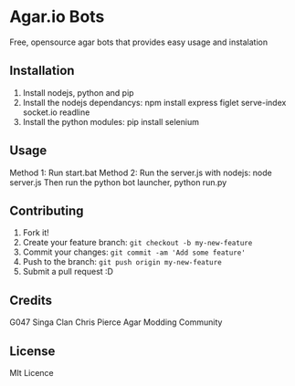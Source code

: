 # Agar.io Bots

Free, opensource agar bots that provides easy usage and instalation

## Installation

1. Install nodejs, python and pip
2. Install the nodejs dependancys: 
  npm install express figlet serve-index socket.io readline
3. Install the python modules:
  pip install selenium

## Usage

Method 1:
  Run start.bat
Method 2:
  Run the server.js with nodejs: node server.js
  Then run the python bot launcher, python run.py

## Contributing

1. Fork it!
2. Create your feature branch: `git checkout -b my-new-feature`
3. Commit your changes: `git commit -am 'Add some feature'`
4. Push to the branch: `git push origin my-new-feature`
5. Submit a pull request :D

## Credits

G047
Singa Clan
Chris Pierce
Agar Modding Community

## License

MIt Licence
